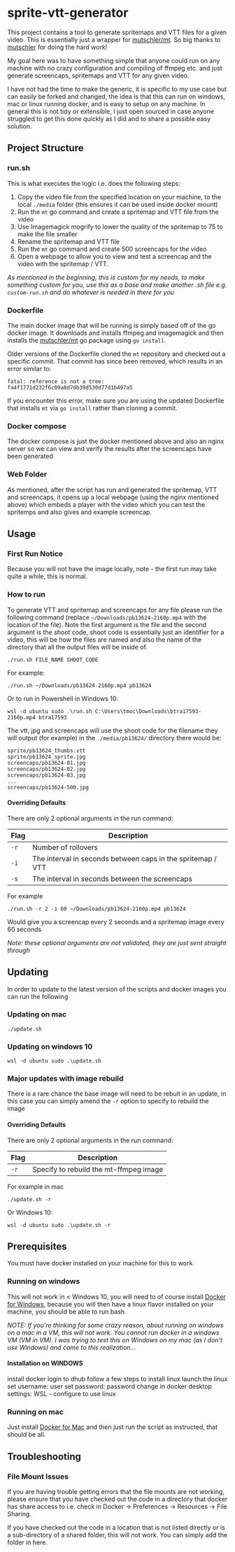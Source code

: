 # sprite-vtt-generator

This project contains a tool to generate spritemaps and VTT files for a given video. This is essentially just a wrapper for [mutschler/mt](https://github.com/mutschler/mt). So big thanks to [mutschler](https://github.com/mutschler) for doing the hard work!

My goal here was to have something simple that anyone could run on any machine with no crazy configuration and compiling of ffmpeg etc. and just generate screencaps, spritemaps and VTT for any given video. 

I have not had the time to make the generic, it is specific to my use case but can easily be forked and changed, the idea is that this can run on windows, mac or linux running docker, and is easy to setup on any machine. In general this is not tidy or extensible, I just open sourced in case anyone struggled to get this done quickly as I did and to share a possible easy solution.

## Project Structure

### run.sh
This is what executes the logic i.e. does the following steps:
1. Copy the video file from the specified location on your machine, to the local `./media` folder (this ensures it can be used inside docker mount)
2. Run the `mt` go command and create a spritemap and VTT file from the video
3. Use Imagemagick mogrify to lower the quality of the spritemap to 75 to make the file smaller
4. Rename the spritemap and VTT file
5. Run the `mt` go command and create 500 screencaps for the video
6. Open a webpage to allow you to view and test a screencap and the video with the spritemap / VTT.

*As mentioned in the beginning, this is custom for my needs, to make something custom for you, use this as a base and make another .sh file e.g. `custom-run.sh` and do whatever is needed in there for you*

### Dockerfile
The main docker image that will be running is simply based off of the go docker image. It downloads and installs ffmpeg and imagemagick and then installs the [mutschler/mt](https://github.com/mutschler/mt) go package using `go install`.

Older versions of the Dockerfile cloned the `mt` repository and checked out a specific commit. That commit has since been removed, which results in an error similar to:

```
fatal: reference is not a tree: fa4f1771d232f6c09a8d7db39d530d77d1b497a5
```

If you encounter this error, make sure you are using the updated Dockerfile that installs `mt` via `go install` rather than cloning a commit.

### Docker compose
The docker compose is just the docker mentioned above and also an nginx server so we can view and verify the results after the screencaps have been generated 

### Web Folder
As mentioned, after the script has run and generated the spritemap, VTT and screencaps, it opens up a local webpage (using the nginx mentioned above) which embeds a player with the video which you can test the spritemps and also gives and example screencap. 

## Usage

### First Run Notice
Because you will not have the image locally, note - the first run may take quite a while, this is normal.

### How to run
To generate VTT and spritemap and screencaps for any file please run the following command (replace `~/Downloads/pb13624-2160p.mp4` with the location of the file).
Note the first argument is the file and the second argument is the shoot code, shoot code is essentially just an identifier for a video, this will be how the files are named and also the name of the directory that all the output files will be inside of.
```shell script
./run.sh FILE_NAME SHOOT_CODE
```
For example:
```shell script
./run.sh ~/Downloads/pb13624-2160p.mp4 pb13624
```
Or to run in Powershell in Windows 10:
```shell script
wsl -d ubuntu sudo .\run.sh C:\Users\tmoc\Downloads\btra17593-2160p.mp4 btra17593
```

The vtt, jpg and screencaps will use the shoot code for the filename they will output (for example) in the `./media/pb13624/` directory there would be:
```shell script
sprite/pb13624_thumbs.vtt
sprite/pb13624_sprite.jpg
screencaps/pb13624-01.jpg
screencaps/pb13624-02.jpg
screencaps/pb13624-03.jpg
...
screencaps/pb13624-500.jpg
```

#### Overriding Defaults
There are only 2 optional arguments in the run command:

| Flag | Description |
| --- | ----------- |
| `-r` | Number of rollovers |
| `-i` | The interval in seconds between caps in the spritemap / VTT |
| `-s` | The interval in seconds between the screencaps |

For example
```shell script
./run.sh -r 2 -i 60 ~/Downloads/pb13624-2160p.mp4 pb13624
```
Would give you a screencap every 2 seconds and a spritemap image every 60 seconds

*Note: these optional arguments are not validated, they are just sent straight through*

## Updating
In order to update to the latest version of the scripts and docker images you can run the following

### Updating on mac
```shell script
./update.sh
```

### Updating on windows 10
```shell script
wsl -d ubuntu sudo .\update.sh
```

### Major updates with image rebuild
There is a rare chance the base image will need to be rebuit in an update, in this case you can simply amend the `-r` option to specify to rebuild the image
#### Overriding Defaults
There are only 2 optional arguments in the run command:

| Flag | Description |
| --- | ----------- |
| `-r` | Specify to rebuild the mt-ffmpeg image |

For example in mac
```shell script
./update.sh -r
``` 

Or Windows 10:
```shell script
wsl -d ubuntu sudo .\update.sh -r
```

## Prerequisites
You must have docker installed on your machine for this to work.  

### Running on windows
This will not work in < Windows 10, you will need to of course install [Docker for Windows](https://docs.docker.com/docker-for-windows/install/), because you will then have a linux flavor installed on your machine, you should be able to run bash.

*NOTE: If you're thinking for some crazy reason, about running on windows on a mac in a VM, this will not work. You cannot run docker in a windows VM (VM in VM). I was trying to test this on Windows on my mac (as I don't use Windows) and came to this realization...*

#### Installation on WINDOWS
install docker
login to dhub
follow a few steps to install linux
launch the linux
set username: user
set password: password
change in docker desktop settings: WSL - configure to use linux

### Running on mac
Just install [Docker for Mac](https://docs.docker.com/docker-for-mac/install/) and then just run the script as instructed, that should be all.


## Troubleshooting

### File Mount Issues
If you are having trouble getting errors that the file mounts are not working, please ensure that you have checked out the code in a directory that docker has share access to i.e. check in Docker -> Preferences -> Resources -> File Sharing.

If you have checked out the code in a location that is not listed directly or is a sub-directory of a shared folder, this will not work. You can simply add the folder in here.
